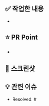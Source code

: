## ✅ 작업한 내용
- 

## ⭐️ PR Point
<!-- 피드백 받고 싶은 부분, 공유하고 싶은 부분, 작업 과정, 이유 -->
-

## 📸 스크린샷


## 💡 관련 이슈
- Resolved: #
